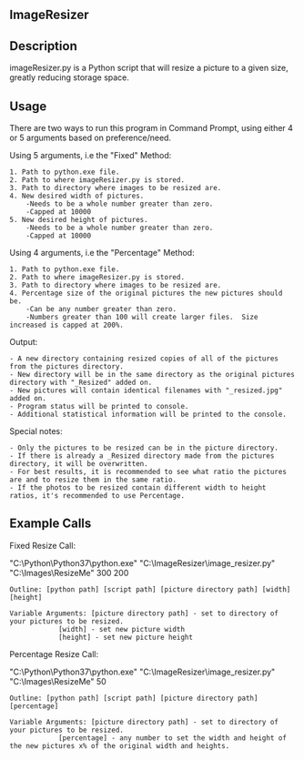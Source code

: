 ImageResizer
------------------------------

Description
---------------
imageResizer.py is a Python script that will resize a picture to a given size, greatly reducing storage space. 

Usage 
--------------
There are two ways to run this program in Command Prompt, using either 4 or 5 arguments based on preference/need.

Using 5 arguments, i.e the "Fixed" Method:

	1. Path to python.exe file.
	2. Path to where imageResizer.py is stored.
	3. Path to directory where images to be resized are.
	4. New desired width of pictures.
		-Needs to be a whole number greater than zero.
		-Capped at 10000
	5. New desired height of pictures.
		-Needs to be a whole number greater than zero.
		-Capped at 10000

Using 4 arguments, i.e the "Percentage" Method:

	1. Path to python.exe file.
	2. Path to where imageResizer.py is stored.
	3. Path to directory where images to be resized are.
	4. Percentage size of the original pictures the new pictures should be.
		-Can be any number greater than zero.
		-Numbers greater than 100 will create larger files.  Size increased is capped at 200%.

Output: 

	- A new directory containing resized copies of all of the pictures from the pictures directory.
	- New directory will be in the same directory as the original pictures directory with "_Resized" added on.
	- New pictures will contain identical filenames with "_resized.jpg" added on.
	- Program status will be printed to console.
	- Additional statistical information will be printed to the console.

Special notes:

	- Only the pictures to be resized can be in the picture directory.  
	- If there is already a _Resized directory made from the pictures directory, it will be overwritten.
	- For best results, it is recommended to see what ratio the pictures are and to resize them in the same ratio.
	- If the photos to be resized contain different width to height ratios, it's recommended to use Percentage.


Example Calls
--------------	

Fixed Resize Call: 
														
"C:\Python\Python37\python.exe" "C:\ImageResizer\image_resizer.py" "C:\Images\ResizeMe" 300 200

	Outline: [python path] [script path] [picture directory path] [width] [height]

	Variable Arguments: [picture directory path] - set to directory of your pictures to be resized.
		 	    [width] - set new picture width
		 	    [height] - set new picture height

Percentage Resize Call: 

"C:\Python\Python37\python.exe" "C:\ImageResizer\image_resizer.py" "C:\Images\ResizeMe" 50

	Outline: [python path] [script path] [picture directory path] [percentage]
	
	Variable Arguments: [picture directory path] - set to directory of your pictures to be resized.
		 	    [percentage] - any number to set the width and height of the new pictures x% of the original width and heights.

